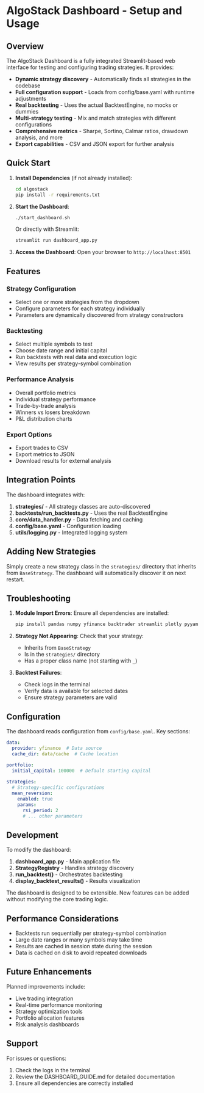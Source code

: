 # AlgoStack Dashboard - Setup and Usage

## Overview

The AlgoStack Dashboard is a fully integrated Streamlit-based web interface for testing and configuring trading strategies. It provides:

- **Dynamic strategy discovery** - Automatically finds all strategies in the codebase
- **Full configuration support** - Loads from config/base.yaml with runtime adjustments
- **Real backtesting** - Uses the actual BacktestEngine, no mocks or dummies
- **Multi-strategy testing** - Mix and match strategies with different configurations
- **Comprehensive metrics** - Sharpe, Sortino, Calmar ratios, drawdown analysis, and more
- **Export capabilities** - CSV and JSON export for further analysis

## Quick Start

1. **Install Dependencies** (if not already installed):
   ```bash
   cd algostack
   pip install -r requirements.txt
   ```

2. **Start the Dashboard**:
   ```bash
   ./start_dashboard.sh
   ```
   
   Or directly with Streamlit:
   ```bash
   streamlit run dashboard_app.py
   ```

3. **Access the Dashboard**:
   Open your browser to `http://localhost:8501`

## Features

### Strategy Configuration
- Select one or more strategies from the dropdown
- Configure parameters for each strategy individually
- Parameters are dynamically discovered from strategy constructors

### Backtesting
- Select multiple symbols to test
- Choose date range and initial capital
- Run backtests with real data and execution logic
- View results per strategy-symbol combination

### Performance Analysis
- Overall portfolio metrics
- Individual strategy performance
- Trade-by-trade analysis
- Winners vs losers breakdown
- P&L distribution charts

### Export Options
- Export trades to CSV
- Export metrics to JSON
- Download results for external analysis

## Integration Points

The dashboard integrates with:

1. **strategies/** - All strategy classes are auto-discovered
2. **backtests/run_backtests.py** - Uses the real BacktestEngine
3. **core/data_handler.py** - Data fetching and caching
4. **config/base.yaml** - Configuration loading
5. **utils/logging.py** - Integrated logging system

## Adding New Strategies

Simply create a new strategy class in the `strategies/` directory that inherits from `BaseStrategy`. The dashboard will automatically discover it on next restart.

## Troubleshooting

1. **Module Import Errors**: Ensure all dependencies are installed:
   ```bash
   pip install pandas numpy yfinance backtrader streamlit plotly pyyaml
   ```

2. **Strategy Not Appearing**: Check that your strategy:
   - Inherits from `BaseStrategy`
   - Is in the `strategies/` directory
   - Has a proper class name (not starting with `_`)

3. **Backtest Failures**: 
   - Check logs in the terminal
   - Verify data is available for selected dates
   - Ensure strategy parameters are valid

## Configuration

The dashboard reads configuration from `config/base.yaml`. Key sections:

```yaml
data:
  provider: yfinance  # Data source
  cache_dir: data/cache  # Cache location

portfolio:
  initial_capital: 100000  # Default starting capital
  
strategies:
  # Strategy-specific configurations
  mean_reversion:
    enabled: true
    params:
      rsi_period: 2
      # ... other parameters
```

## Development

To modify the dashboard:

1. **dashboard_app.py** - Main application file
2. **StrategyRegistry** - Handles strategy discovery
3. **run_backtest()** - Orchestrates backtesting
4. **display_backtest_results()** - Results visualization

The dashboard is designed to be extensible. New features can be added without modifying the core trading logic.

## Performance Considerations

- Backtests run sequentially per strategy-symbol combination
- Large date ranges or many symbols may take time
- Results are cached in session state during the session
- Data is cached on disk to avoid repeated downloads

## Future Enhancements

Planned improvements include:
- Live trading integration
- Real-time performance monitoring
- Strategy optimization tools
- Portfolio allocation features
- Risk analysis dashboards

## Support

For issues or questions:
1. Check the logs in the terminal
2. Review the DASHBOARD_GUIDE.md for detailed documentation
3. Ensure all dependencies are correctly installed